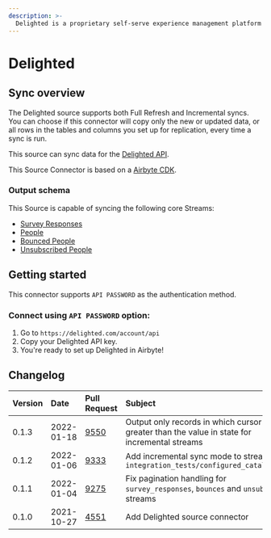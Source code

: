 ```yaml
---
description: >-
  Delighted is a proprietary self-serve experience management platform that allows collecting feedback from customers and employees through surveys.
---
```


# Delighted

## Sync overview

The Delighted source supports both Full Refresh and Incremental syncs. You can choose if this connector will copy only the new or updated data, or all rows in the tables and columns you set up for replication, every time a sync is run.

This source can sync data for the [Delighted API](https://app.delighted.com/docs/api).

This Source Connector is based on a [Airbyte CDK](https://docs.airbyte.io/connector-development/cdk-python).


### Output schema

This Source is capable of syncing the following core Streams:

* [Survey Responses](https://app.delighted.com/docs/api/listing-survey-responses)
* [People](https://app.delighted.com/docs/api/listing-people)
* [Bounced People](https://app.delighted.com/docs/api/listing-bounced-people)
* [Unsubscribed People](https://app.delighted.com/docs/api/listing-unsubscribed-people)

## Getting started

This connector supports `API PASSWORD` as the authentication method.

### Connect using `API PASSWORD` option:
1. Go to `https://delighted.com/account/api`
2. Copy your Delighted API key.
6. You're ready to set up Delighted in Airbyte!


## Changelog

| Version | Date | Pull Request | Subject |
| :--- | :--- | :--- | :--- |
| 0.1.3 | 2022-01-18 | [9550](https://github.com/airbytehq/airbyte/pull/9550) | Output only records in which cursor field is greater than the value in state for incremental streams |
| 0.1.2 | 2022-01-06 | [9333](https://github.com/airbytehq/airbyte/pull/9333) | Add incremental sync mode to streams in `integration_tests/configured_catalog.json` |
| 0.1.1 | 2022-01-04 | [9275](https://github.com/airbytehq/airbyte/pull/9275) | Fix pagination handling for `survey_responses`, `bounces` and `unsubscribes` streams |
| 0.1.0 | 2021-10-27 | [4551](https://github.com/airbytehq/airbyte/pull/4551) | Add Delighted source connector |
